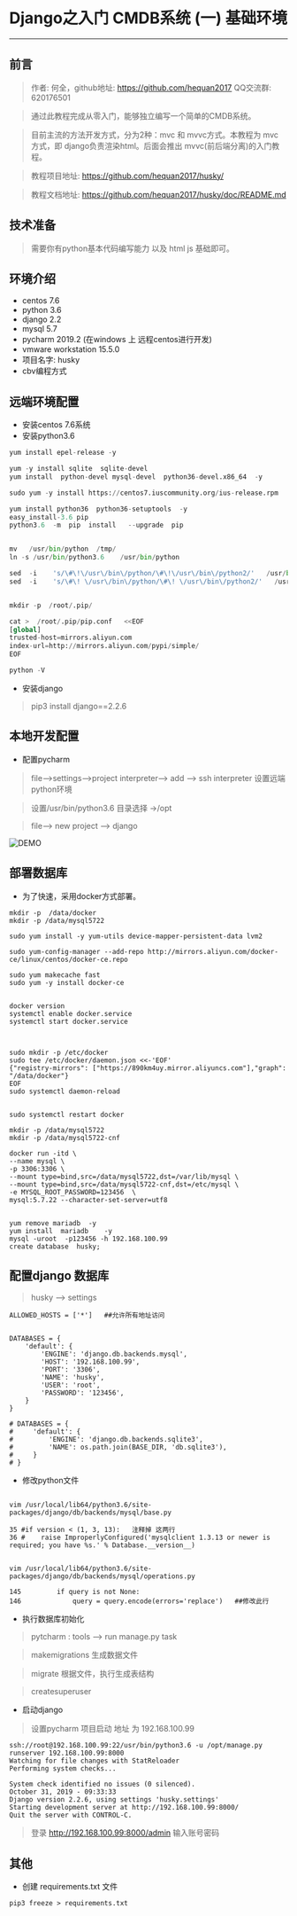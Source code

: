 # Django之入门 CMDB系统  (一) 基础环境
---
## 前言

> 作者: 何全，github地址: https://github.com/hequan2017   QQ交流群: 620176501

> 通过此教程完成从零入门，能够独立编写一个简单的CMDB系统。

> 目前主流的方法开发方式，分为2种：mvc 和 mvvc方式。本教程为 mvc 方式，即 django负责渲染html。后面会推出 mvvc(前后端分离)的入门教程。

> 教程项目地址: https://github.com/hequan2017/husky/

> 教程文档地址: https://github.com/hequan2017/husky/doc/README.md


## 技术准备

> 需要你有python基本代码编写能力 以及 html js 基础即可。

## 环境介绍

* centos 7.6
* python 3.6
* django 2.2
* mysql 5.7
* pycharm 2019.2 (在windows 上 远程centos进行开发)
* vmware workstation 15.5.0
* 项目名字: husky
* cbv编程方式

## 远端环境配置

* 安装centos 7.6系统
* 安装python3.6
```python 
yum install epel-release -y

yum -y install sqlite  sqlite-devel
yum install  python-devel mysql-devel  python36-devel.x86_64  -y

sudo yum -y install https://centos7.iuscommunity.org/ius-release.rpm

yum install python36  python36-setuptools  -y
easy_install-3.6 pip
python3.6  -m  pip  install   --upgrade  pip


mv   /usr/bin/python  /tmp/
ln -s /usr/bin/python3.6    /usr/bin/python

sed  -i    's/\#\!\/usr\/bin\/python/\#\!\/usr\/bin\/python2/'   /usr/bin/yum
sed  -i    's/\#\! \/usr\/bin\/python/\#\! \/usr\/bin\/python2/'   /usr/libexec/urlgrabber-ext-down


mkdir -p  /root/.pip/

cat >  /root/.pip/pip.conf   <<EOF
[global]
trusted-host=mirrors.aliyun.com
index-url=http://mirrors.aliyun.com/pypi/simple/
EOF

python -V
```

* 安装django   

> pip3 install django==2.2.6

## 本地开发配置

* 配置pycharm

> file-->settings-->project interpreter--> add --> ssh interpreter 设置远端 python环境

> 设置/usr/bin/python3.6   目录选择 <Project root>→/opt

> file--> new project --> django 

![DEMO](images/1-1.jpg)

## 部署数据库

* 为了快速，采用docker方式部署。
```shell script
mkdir -p  /data/docker
mkdir -p /data/mysql5722

sudo yum install -y yum-utils device-mapper-persistent-data lvm2

sudo yum-config-manager --add-repo http://mirrors.aliyun.com/docker-ce/linux/centos/docker-ce.repo

sudo yum makecache fast
sudo yum -y install docker-ce


docker version
systemctl enable docker.service    
systemctl start docker.service



sudo mkdir -p /etc/docker
sudo tee /etc/docker/daemon.json <<-'EOF'
{"registry-mirrors": ["https://890km4uy.mirror.aliyuncs.com"],"graph": "/data/docker"}
EOF
sudo systemctl daemon-reload


sudo systemctl restart docker
```
```shell script
mkdir -p /data/mysql5722
mkdir -p /data/mysql5722-cnf

docker run -itd \
--name mysql \
-p 3306:3306 \
--mount type=bind,src=/data/mysql5722,dst=/var/lib/mysql \
--mount type=bind,src=/data/mysql5722-cnf,dst=/etc/mysql \
-e MYSQL_ROOT_PASSWORD=123456  \
mysql:5.7.22 --character-set-server=utf8


yum remove mariadb  -y 
yum install  mariadb    -y
mysql -uroot  -p123456 -h 192.168.100.99
create database  husky;

```

## 配置django 数据库
> husky --> settings

```shell script
ALLOWED_HOSTS = ['*']   ##允许所有地址访问


DATABASES = {
    'default': {
        'ENGINE': 'django.db.backends.mysql',
        'HOST': '192.168.100.99',
        'PORT': '3306',
        'NAME': 'husky',
        'USER': 'root',
        'PASSWORD': '123456',
    }
}

# DATABASES = {
#     'default': {
#         'ENGINE': 'django.db.backends.sqlite3',
#         'NAME': os.path.join(BASE_DIR, 'db.sqlite3'),
#     }
# }
```

* 修改python文件

```shell script

vim /usr/local/lib64/python3.6/site-packages/django/db/backends/mysql/base.py

35 #if version < (1, 3, 13):   注释掉 这两行
36 #    raise ImproperlyConfigured('mysqlclient 1.3.13 or newer is required; you have %s.' % Database.__version__)   


vim /usr/local/lib64/python3.6/site-packages/django/db/backends/mysql/operations.py

145         if query is not None:
146             query = query.encode(errors='replace')   ##修改此行

```

* 执行数据库初始化
> pytcharm :  tools --> run  manage.py task

> makemigrations    生成数据文件
 
> migrate           根据文件，执行生成表结构
 
> createsuperuser


* 启动django

> 设置pycharm  项目启动 地址 为 192.168.100.99
```shell script
ssh://root@192.168.100.99:22/usr/bin/python3.6 -u /opt/manage.py runserver 192.168.100.99:8000
Watching for file changes with StatReloader
Performing system checks...

System check identified no issues (0 silenced).
October 31, 2019 - 09:33:33
Django version 2.2.6, using settings 'husky.settings'
Starting development server at http://192.168.100.99:8000/
Quit the server with CONTROL-C.

```



> 登录 http://192.168.100.99:8000/admin 输入账号密码 
 

## 其他

* 创建  requirements.txt 文件

```shell script
pip3 freeze > requirements.txt
```